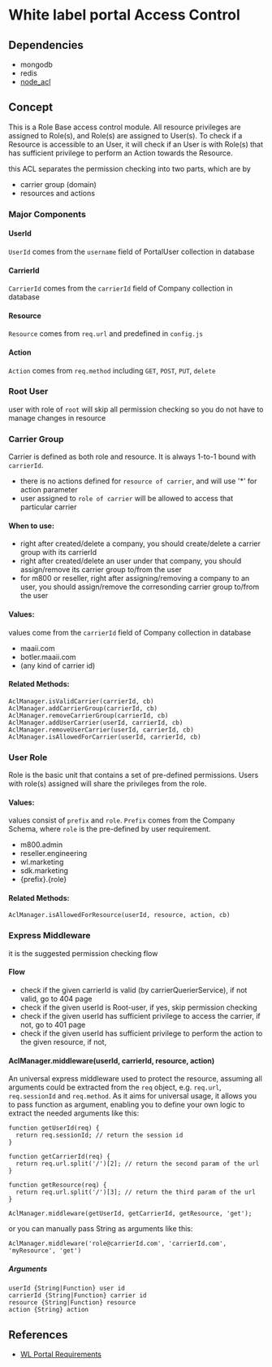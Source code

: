 # White label portal Access Control

## Dependencies

- mongodb
- redis
- [node_acl](https://github.com/OptimalBits/node_acl)

## Concept

This is a Role Base access control module. All resource privileges are assigned to Role(s), and Role(s) are
assigned to User(s). To check if a Resource is accessible to an User, it will check if an User is with Role(s)
that has sufficient privilege to perform an Action towards the Resource.

this ACL separates the permission checking into two parts, which are by

- carrier group (domain)
- resources and actions

### Major Components

#### UserId

`UserId` comes from the `username` field of PortalUser collection in database

#### CarrierId

`CarrierId` comes from the `carrierId` field of Company collection in database

#### Resource

`Resource` comes from `req.url` and predefined in `config.js`

#### Action

`Action` comes from `req.method` including `GET`, `POST`, `PUT`, `delete`


### Root User

user with role of `root` will skip all permission checking so you do not have to manage changes in resource

### Carrier Group

Carrier is defined as both role and resource. It is always 1-to-1 bound with `carrierId`.

- there is no actions defined for `resource of carrier`, and will use '*' for action parameter
- user assigned to `role of carrier` will be allowed to access that particular carrier

#### When to use:

- right after created/delete a company, you should create/delete a carrier group with its carrierId
- right after created/delete an user under that company, you should assign/remove its carrier group to/from the user
- for m800 or reseller, right after assigning/removing a company to an user, you should assign/remove the corresonding carrier group to/from the user

#### Values:

values come from the `carrierId` field of Company collection in database

- maaii.com
- botler.maaii.com
- (any kind of carrier id)


#### Related Methods:

```
AclManager.isValidCarrier(carrierId, cb)
AclManager.addCarrierGroup(carrierId, cb)
AclManager.removeCarrierGroup(carrierId, cb)
AclManager.addUserCarrier(userId, carrierId, cb)
AclManager.removeUserCarrier(userId, carrierId, cb)
AclManager.isAllowedForCarrier(userId, carrierId, cb)
```

### User Role

Role is the basic unit that contains a set of pre-defined permissions. Users with role(s) assigned
will share the privileges from the role.

#### Values:

values consist of `prefix` and `role`. `Prefix` comes from the Company Schema, where `role` is the pre-defined by user
requirement.

- m800.admin
- reseller.engineering
- wl.marketing
- sdk.marketing
- {prefix}.{role}

#### Related Methods:
```
AclManager.isAllowedForResource(userId, resource, action, cb)
```

### Express Middleware

it is the suggested permission checking flow

#### Flow

- check if the given carrierId is valid (by carrierQuerierService), if not valid, go to 404 page
- check if the given userId is Root-user, if yes, skip permission checking
- check if the given userId has sufficient privilege to access the carrier, if not, go to 401 page
- check if the given userId has sufficient privilege to perform the action to the given resource, if not,

#### AclManager.middleware(userId, carrierId, resource, action)

An universal express middleware used to protect the resource, assuming all arguments could be extracted from
the `req` object, e.g. `req.url`, `req.sessionId` and `req.method`. As it aims for universal usage, it allows
you to pass function as argument, enabling you to define your own logic to extract the needed arguments like this:

```
function getUserId(req) {
  return req.sessionId; // return the session id
}
```

```
function getCarrierId(req) {
  return req.url.split('/')[2]; // return the second param of the url
}
```

```
function getResource(req) {
  return req.url.split('/')[3]; // return the third param of the url
}
```

```
AclManager.middleware(getUserId, getCarrierId, getResource, 'get');
```

or you can manually pass String as arguments like this:

```
AclManager.middleware('role@carrierId.com', 'carrierId.com', 'myResource', 'get')
```

##### Arguments

```
userId {String|Function} user id
carrierId {String|Function} carrier id
resource {String|Function} resource
action {String} action
```

## References

- [WL Portal Requirements](https://issuetracking.maaii.com:9443/display/MAAIIPR/WL+Portal+Requirements)
